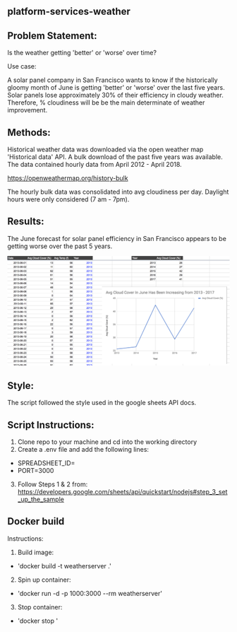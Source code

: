 ## platform-services-weather

## Problem Statement:

Is the weather getting 'better' or 'worse' over time?  

Use case:  
  
A solar panel company in San Francisco wants to know if the historically gloomy month of June is getting 'better' or 'worse' over the last five years.   
Solar panels lose approximately 30% of their efficiency in cloudy weather. Therefore, % cloudiness will be be the main determinate of weather improvement. 

## Methods:

Historical weather data was downloaded via the open weather map 'Historical data' API. A bulk download of the past five years was available. The data contained hourly data from April 2012 - April 2018.

https://openweathermap.org/history-bulk

The hourly bulk data was consolidated into avg cloudiness per day. Daylight hours were only considered (7 am - 7pm). 

## Results:

The June forecast for solar panel efficiency in San Francisco appears to be getting worse over the past 5 years.

<img src="images/weather.png">

## Style:

The script followed the style used in the google sheets API docs. 

## Script Instructions:

1. Clone repo to your machine and cd into the working directory 
2. Create a .env file and add the following lines:  
  - SPREADSHEET_ID=<your-destination-google-spreadsheet-id>  
  - PORT=3000
3. Follow Steps 1 & 2 from:   https://developers.google.com/sheets/api/quickstart/nodejs#step_3_set_up_the_sample

## Docker build

Instructions:
1. Build image:  
  - 'docker build -t weatherserver .'
2. Spin up container:  
  - 'docker run -d -p 1000:3000 --rm weatherserver'
3. Stop container:  
  - 'docker stop <container-name>'  